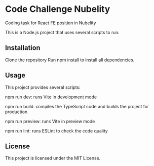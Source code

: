 # Code Challenge Nubelity

Coding task for React FE position in Nubelity

This is a Node.js project that uses several scripts to run.

## Installation

Clone the repository
Run npm install to install all dependencies.

## Usage

This project provides several scripts:

npm run dev: runs Vite in development mode

npm run build: compiles the TypeScript code and builds the project for production.

npm run preview: runs Vite in preview mode

npm run lint: runs ESLint to check the code quality

## License

This project is licensed under the MIT License.
